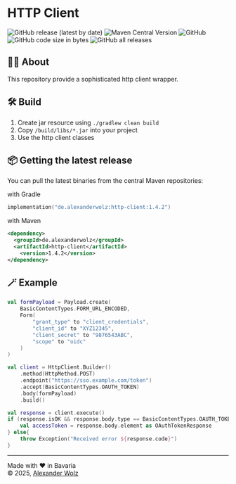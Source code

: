 # HTTP Client

![GitHub release (latest by date)](https://img.shields.io/github/v/release/alexanderwolz/http-client)
![Maven Central Version](https://img.shields.io/maven-central/v/de.alexanderwolz/http-client)
![GitHub](https://img.shields.io/github/license/alexanderwolz/http-client)
![GitHub code size in bytes](https://img.shields.io/github/languages/code-size/alexanderwolz/http-client)
![GitHub all releases](https://img.shields.io/github/downloads/alexanderwolz/http-client/total?color=informational)

## 🧑‍💻 About

This repository provide a sophisticated http client wrapper.

## 🛠️ Build
1. Create jar resource using ```./gradlew clean build```
2. Copy  ```/build/libs/*.jar``` into your project
3. Use the http client classes

## 📦 Getting the latest release

You can pull the latest binaries from the central Maven repositories:

with Gradle
```kotlin
implementation("de.alexanderwolz:http-client:1.4.2")
```
with Maven
```xml
<dependency>
  <groupId>de.alexanderwolz</groupId>
  <artifactId>http-client</artifactId>
    <version>1.4.2</version>
</dependency>
```

## 🪄 Example

```kotlin
val formPayload = Payload.create(
    BasicContentTypes.FORM_URL_ENCODED,
    Form(
        "grant_type" to "client_credentials",
        "client_id" to "XYZ12345",
        "client_secret" to "9876543ABC",
        "scope" to "oidc"
    )
)

val client = HttpClient.Builder()
    .method(HttpMethod.POST)
    .endpoint("https://sso.example.com/token")
    .accept(BasicContentTypes.OAUTH_TOKEN)
    .body(formPayload)
    .build()

val response = client.execute()
if (response.isOK && response.body.type == BasicContentTypes.OAUTH_TOKEN) {
    val accessToken = response.body.element as OAuthTokenResponse
} else{ 
    throw Exception("Received error ${response.code}")
}
```

- - -

Made with ❤️ in Bavaria
<br>
© 2025, <a href="https://www.alexanderwolz.de"> Alexander Wolz
